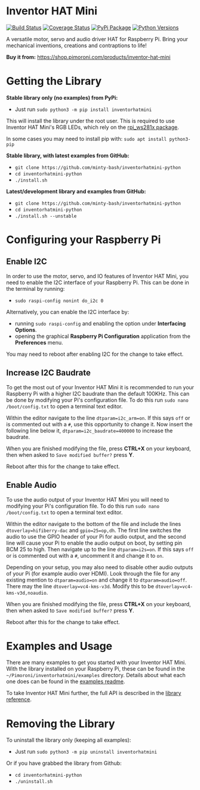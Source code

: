 # Inventor HAT Mini

[![Build Status](https://img.shields.io/github/actions/workflow/status/pimoroni/inventorhatmini-python/test.yml?branch=main)](https://github.com/pimoroni/inventorhatmini-python/actions/workflows/test.yml)
[![Coverage Status](https://coveralls.io/repos/github/pimoroni/inventorhatmini-python/badge.svg?branch=master)](https://coveralls.io/github/pimoroni/inventorhatmini-python?branch=master)
[![PyPi Package](https://img.shields.io/pypi/v/inventorhatmini.svg)](https://pypi.python.org/pypi/inventorhatmini)
[![Python Versions](https://img.shields.io/pypi/pyversions/inventorhatmini.svg)](https://pypi.python.org/pypi/inventorhatmini)

A versatile motor, servo and audio driver HAT for Raspberry Pi. Bring your mechanical inventions, creations and contraptions to life!

**Buy it from:** https://shop.pimoroni.com/products/inventor-hat-mini


# Getting the Library

**Stable library only (no examples) from PyPi:**

* Just run `sudo python3 -m pip install inventorhatmini`

This will install the library under the root user. This is required to use Inventor HAT Mini's RGB LEDs, which rely on the [rpi_ws281x package](https://pypi.org/project/rpi-ws281x/).

In some cases you may need to install pip with: `sudo apt install python3-pip`

**Stable library, with latest examples from GitHub:**

* `git clone https://github.com/minty-bash/inventorhatmini-python`
* `cd inventorhatmini-python`
* `./install.sh`

**Latest/development library and examples from GitHub:**

* `git clone https://github.com/minty-bash/inventorhatmini-python`
* `cd inventorhatmini-python`
* `./install.sh --unstable`

# Configuring your Raspberry Pi

## Enable I2C

In order to use the motor, servo, and IO features of Inventor HAT Mini, you need to enable the I2C interface of your Raspberry Pi. This can be done in the terminal by running:

* `sudo raspi-config nonint do_i2c 0`

Alternatively, you can enable the I2C interface by:
* running `sudo raspi-config` and enabling the option under **Interfacing Options**.
* opening the graphical **Raspberry Pi Configuration** application from the **Preferences** menu.

You may need to reboot after enabling I2C for the change to take effect.

## Increase I2C Baudrate

To get the most out of your Inventor HAT Mini it is recommended to run your Raspberry Pi with a higher I2C baudrate than the default 100KHz. This can be done by modifying your Pi's configuration file. To do this run `sudo nano /boot/config.txt` to open a terminal text editor.

Within the editor navigate to the line `dtparam=i2c_arm=on`. If this says `off` or is commented out with a `#`, use this opportunity to change it. Now insert the following line below it, `dtparam=i2c_baudrate=400000` to increase the baudrate.

When you are finished modifying the file, press **CTRL+X** on your keyboard, then when asked to `Save modified buffer?` press **Y**.

Reboot after this for the change to take effect.


## Enable Audio

To use the audio output of your Inventor HAT Mini you will need to modifying your Pi's configuration file. To do this run `sudo nano /boot/config.txt` to open a terminal text editor.

Within the editor navigate to the bottom of the file and include the lines `dtoverlay=hifiberry-dac` and `gpio=25=op,dh`. The first line switches the audio to use the GPIO header of your Pi for audio output, and the second line will cause your Pi to enable the audio output on boot, by setting pin BCM 25 to high. Then navigate up to the line `dtparam=i2s=on`. If this says `off` or is commented out with a `#`, uncomment it and change it to `on`.

Depending on your setup, you may also need to disable other audio outputs of your Pi (for example audio over HDMI). Look through the file for any existing mention to `dtparam=audio=on` and change it to `dtparam=audio=off`. There may the line `dtoverlay=vc4-kms-v3d`. Modify this to be `dtoverlay=vc4-kms-v3d,noaudio`.

When you are finished modifying the file, press **CTRL+X** on your keyboard, then when asked to `Save modified buffer?` press **Y**.

Reboot after this for the change to take effect.

# Examples and Usage

There are many examples to get you started with your Inventor HAT Mini. With the library installed on your Raspberry Pi, these can be found in the `~/Pimoroni/inventorhatmini/examples` directory. Details about what each one does can be found in the [examples readme](/examples/README.md).

To take Inventor HAT Mini further, the full API is described in the [library reference](/REFERENCE.md).


# Removing the Library

To uninstall the library only (keeping all examples):

* Just run `sudo python3 -m pip uninstall inventorhatmini`

Or if you have grabbed the library from Github:

* `cd inventorhatmini-python`
* `./uninstall.sh`
